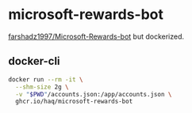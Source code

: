 # microsoft-rewards-bot

[farshadz1997/Microsoft-Rewards-bot](https://github.com/farshadz1997/Microsoft-Rewards-bot) but dockerized.

## docker-cli
```sh
docker run --rm -it \
  --shm-size 2g \
  -v "$PWD"/accounts.json:/app/accounts.json \
  ghcr.io/haq/microsoft-rewards-bot
```
